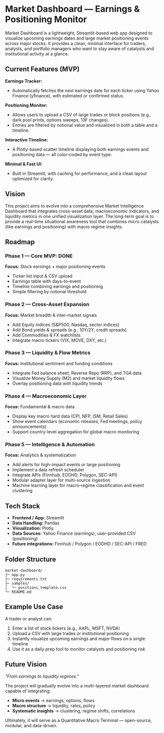 # Market Dashboard — Earnings & Positioning Monitor

Market Dashboard is a lightweight, Streamlit-based web app designed to visualize upcoming earnings dates and large market positioning events across major stocks. It provides a clean, minimal interface for traders, analysts, and portfolio managers who want to stay aware of catalysts and institutional activity at a glance.

## Current Features (MVP)

**Earnings Tracker:**
- Automatically fetches the next earnings date for each ticker using Yahoo Finance (yfinance), with estimated or confirmed status.

**Positioning Monitor:**
- Allows users to upload a CSV of large trades or block positions (e.g., dark pool prints, options sweeps, 13F changes).
- Entries are filtered by notional value and visualized in both a table and a timeline.

**Interactive Timeline:**
- A Plotly-based scatter timeline displaying both earnings events and positioning data — all color-coded by event type.

**Minimal & Fast UI:**
- Built in Streamlit, with caching for performance, and a clean layout optimized for clarity.

## Vision

This project aims to evolve into a comprehensive Market Intelligence Dashboard that integrates cross-asset data, macroeconomic indicators, and liquidity metrics in one unified visualization layer. The long-term goal is to provide a real-time situational awareness tool that combines micro catalysts (like earnings and positioning) with macro regime insights.

## Roadmap

### Phase 1 — Core MVP: DONE
**Focus:** Stock earnings + major positioning events
- Ticker list input & CSV upload
- Earnings table with days-to-event
- Timeline combining earnings and positioning
- Simple filtering by notional threshold

### Phase 2 — Cross-Asset Expansion
**Focus:** Market breadth & inter-market signals
- Add Equity indices (S&P500, Nasdaq, sector indices)
- Add Bond yields & spreads (e.g., 10Y/2Y, credit spreads)
- Add Commodities & FX watchlists
- Integrate macro tickers (VIX, MOVE, DXY, etc.)

### Phase 3 — Liquidity & Flow Metrics
**Focus:** Institutional sentiment and funding conditions
- Integrate Fed balance sheet, Reverse Repo (RRP), and TGA data
- Visualize Money Supply (M2) and market liquidity flows
- Overlay positioning data with liquidity trends

### Phase 4 — Macroeconomic Layer
**Focus:** Fundamental & macro data
- Display key macro hard data (CPI, NFP, ISM, Retail Sales)
- Show event calendars (economic releases, Fed meetings, policy announcements)
- Support country-level aggregation for global macro monitoring

### Phase 5 — Intelligence & Automation
**Focus:** Analytics & systematization
- Add alerts for high-impact events or large positioning
- Implement a data refresh scheduler
- Integrate APIs (Finnhub, EODHD, Polygon, SEC-API)
- Modular adapter layer for multi-source ingestion
- Machine learning layer for macro-regime classification and event clustering

## Tech Stack

- **Frontend / App:** Streamlit
- **Data Handling:** Pandas
- **Visualization:** Plotly
- **Data Sources:** Yahoo Finance (earnings), user-provided CSV (positioning)
- **Future integrations:** Finnhub / Polygon / EODHD / SEC-API / FRED

## Folder Structure
```
market-dashboard/
├─ app.py
├─ requirements.txt
├─ samples/
│  └─ positions_template.csv
└─ README.md
```

## Example Use Case

A trader or analyst can:
1. Enter a list of stock tickers (e.g., AAPL, MSFT, NVDA)
2. Upload a CSV with large trades or institutional positioning
3. Instantly visualize upcoming earnings and major flows on a single timeline
4. Use it as a daily prep tool to monitor catalysts and positioning risk

## Future Vision

*"From earnings to liquidity regimes."*

The project will gradually evolve into a multi-layered market dashboard capable of integrating:
- **Micro events** → earnings, options, flows
- **Macro structure** → liquidity, rates, policy
- **Systematic insights** → clustering, regime shifts, correlations

Ultimately, it will serve as a Quantitative Macro Terminal — open-source, modular, and data-driven.
